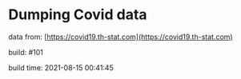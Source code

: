 Dumping Covid data
==================
                        
data from: [https://covid19.th-stat.com](https://covid19.th-stat.com)

build: #101

build time: 2021-08-15 00:41:45
